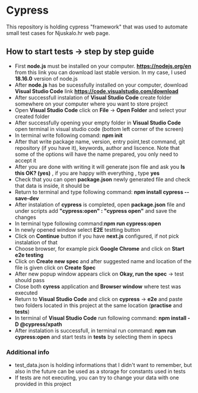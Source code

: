 # Cypress

This repository is holding cypress "framework" that was used to automate small test cases for Njuskalo.hr web page.

## How to start tests -> step by step guide

- First **node.js** must be installed on your computer. **https://nodejs.org/en** from this link you can download last stable version.
In my case, I used **18.16.0** version of node.js
- After **node.js** has be sucessfully installed on your computer, download **Visual Studio Code** link **https://code.visualstudio.com/download**
- After successfull instalation of **Visual Studio Code** create folder somewhere on your computer where you want to store project
- Open **Visual Studio Code** click on **File** -> **Open Folder** and select your created folder
- After successfully opening your empty folder in **Visual Studio Code** open terminal in visual studio code (bottom left corner of the screen)
- In terminal write following comand: **npm init**
- After that write package name, version, entry point,test command, git repository (if you have it), keywords, author and liscence. Note that some of the options will have the name prepared, you only need to accept it
- After you are done with writing it will generate json file and ask you **Is this OK? (yes)** , if you are happy with everything , type **yes**
- Check that you can open **package.json** newly generated file and check that data is inside, it should be
- Return to terminal and type following command: **npm install cypress --save-dev**
- After instalation of **cypress** is completed, open **package.json** file and under scripts add **"cypress:open" : "cypress open"** and save the changes
- In terminal type following command:**npm run cypress:open**
- In newly opened window select **E2E** testting button
- Click on **Continue** button if you have **next.js** configured, if not pick instalation of that
- Choose browser, for example pick **Google Chrome** and click on **Start e2e testing**
- Click on **Create new spec** and after suggested name and location of the file is given click on **Create Spec**
- After new popup window appears click on **Okay, run the spec** -> test should pass
- Close both **cyress** application and **Browser window** where test was executed
- Return to **Visual Studio Code** and click on **cypress** -> **e2e** and paste two folders located in this project at the same location (**practise** and **tests**)
- In terminal of **Visual Studio Code** run following command: **npm install -D @cypress/xpath**
- After instalation is successfull, in terminal run command: **npm run cypress:open** and start tests in **tests** by selecting them in specs

### Additional info

- test_data.json is holding informations that I didn't want to remember, but also in the future can be used as a storage for constants used in tests
- If tests are not executing, you can try to change your data with one provided in this project
